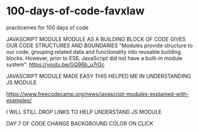 # 100-days-of-code-favxlaw
practiceines for 100 days of code 

JAVASCRIPT MODULE
MODULE AS A BUILDING BLOCK OF CODE
GIVES OUR CODE STRUCTURES AND BOUNDARIES
"Modules provide structure to our code, grouping related data and functionality into reusable building blocks. However, prior to ES6, JavaScript did not have a built-in module system". 
 https://youtu.be/GQ96b_u7rGc


JAVASCRIPT MODULE MADE EASY 
THIS HELPED ME IN UNDERSTANDING JS MODULE

https://www.freecodecamp.org/news/javascript-modules-explained-with-examples/


I WILL STILL DROP LINKS TO HELP UNDERSTAND
JS MODULE

DAY 7 OF CODE CHANGE BACKGROUND COLOR ON CLICK
